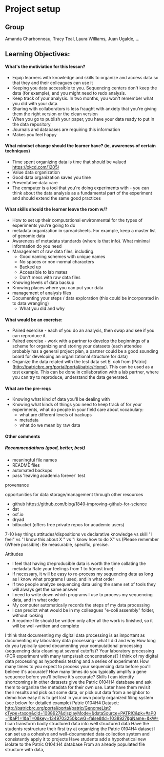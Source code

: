 Project setup
=============

Group
-----
Amanda Charbonneau, Tracy Teal, Laura Williams, Juan Ugalde, ...

Learning Objectives:
-------------------

#### What's the motiviation for this lesson?
* Equip learners with knowledge and skills to organize and access data so that they and their colleagues can use it
* Keeping you data accessible to you. Sequencing centers don't keep the data (for example), and you might need to redo analysis.
* Keep track of your analysis. In two months, you won't remember what you did with your data.
* Sharing with collaborators is less fraught with anxiety that you're giving them the right version or the clean version
* When you go to publish your paper, you have your data ready to put in the data repository
* Journals and databases are requiring this information
* Makes you feel happy 

#### What mindset change should the learner have? (ie, awareness of certain techniques)

* Time spent organizing data is time that should be valued https://xkcd.com/1205/
* Value data organization   
* Good data organization saves you time
* Preventative data care
* The computer is a tool that you're doing experiments with - you can think about the data analysis as a fundamental part of the experiment and should extend the same good practices 

#### What skills should the learner leave the room w/?
* How to set up their computational environmental for the types of experiments you're going to do
* metadata organization in spreadsheets. For example, keep a master list of genomic data
* Awareness of metadata standards (where is that info). What minimal information do you need
* Management of raw data files, including:
  * Good naming schemes with unique names
  * No spaces or non-normal characters
  * Backed up
  * Accessible to lab mates
  * Don't mess with raw data files
* Knowing levels of data backup
* Knowing places where you can put your data
* management of analysis files
* Documenting your steps / data exploration (this could be incorporated in to data wrangling)
  * What you did and why


#### What would be an exercise:

* Paired exercise - each of you do an analysis, then swap and see if you can reproduce it.
* Paired exercise - work with a partner to develop the beginnings of a scheme for organizing and storing your datasets (each attendee probably has a general project plan, a partner could be a good sounding board for developing an organizational structure for data)
* Organize the data related with the test data set *E. coli* from [Patric] (http://patricbrc.org/portal/portal/patric/Home). This can be used as a test example. This can be done in collaboration with a lab partner, where you can try to reproduce, understand the data generated.


#### What are the pre-reqs
* Knowing what kind of data you'll be dealing with
* Knowing what kinds of things you need to keep track of for your experiments, what do people in your field care about
vocabulary:
  * what are different levels of backups
  * metadata
  * what do we mean by raw data

#### Other comments

##### Recommendations (good, better, best)
* meaningful file names
* README files
* automated backups
* pass 'leaving academia forever' test


provenance

opportunities for data storage/management through other resources
- github https://github.com/blog/1840-improving-github-for-science
- dat
- osf.io
- dryad
- bitbucket (offers free private repos for academic users)

 7-10 key things attitudes/dispositions vs declarative knowledge vs skill
"I feel" vs "I  know this about X " vs "I know how to do X" vs 
(Please remember (Where possible):
Be measurable, specific, precise. 

Attitudes
- I feel that having #reproducible data is worth the time collating the metadata  Rate your feelings from 1 to 5(most true): 
 - If necessary, it will be easy to re-process my sequencing data as long as I know what programs I used, and in what order
 - If two people analyze sequencing data using the same set of tools they will always get the same answer
 - I need to write down which programs I use to process my sequencing data, and in what order
 - My computer automatically records the steps of my data processing
 - I can predict what would be in my colleagues "e-coli assembly" folder, without looking
 - A readme file should be written only after all the work is finished, so it will be well-written and complete

I think that documenting my digital data processing is as important as documenting my laboratory data processing- what I did and why
How long do you typically spend documenting your computational processing (sequencing data cleaning at several cutoffs)?  Your laboratory processing (PCR experiment with many temps/salt concentrations)?
I think of my digital data processing as hypothesis testing and a series of experiments
How many times to you expect to process your sequencing data before you'll believe it's accurate? How many times do you typically amplify a gene sequence before you'll believe it's accurate?
Skills
I can identify shortcomings in other datasets
give the Patric 0104H4 database and ask them to organize the metadata for their own use. Later have them revisit their results and pick out some data, or pick out data from a neighbor to demo how easy it is to get lost in your own poorly organized filing system (see below for detailed example)
Patric 0104H4 Dataset: http://patricbrc.org/portal/portal/patric/GenomeList?cType=taxon&cId=1038927&displayMode=&dataSource=PATRIC&pk=#aP0=1&aP1=1&aT=0&key=1349703250&cwG=false&tId=1038927&gName=&kW=
I can transform badly structured data into well structured data
Have the students restructure their first try at organizing the Patric 0104H4 dataset
I can set up a cohesive and well-documented data collection system and consistently apply it to projects
Have students add a hypothetical new isolate to the Patric O104:H4 database
From an already populated file structure with data,




